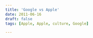 ```yaml
---
title: 'Google vs Apple'
date: 2011-06-16
draft: false
tags: [Apple, Apple, culture, Google]

---
```


